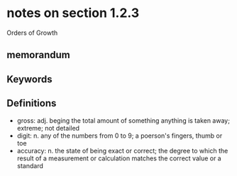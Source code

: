 # notes on section 1.2.3

Orders of Growth

## memorandum



## Keywords

## Definitions

* gross: adj. beging the total amount of something anything is taken away; extreme; not detailed
* digit: n. any of the numbers from 0 to 9; a poerson's fingers, thumb or toe
* accuracy: n. the state of being exact or correct; the degree to which the result of a measurement or calculation matches the correct value or a standard
